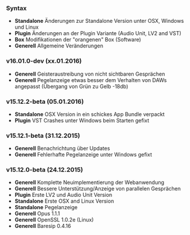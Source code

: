 ### Syntax

- **Standalone** Änderungen zur Standalone Version unter OSX, Windows und Linux
- **Plugin** Änderungen an der Plugin Variante (Audio Unit, LV2 and VST)
- **Box** Modifikationen der "orangenen" Box (Software)
- **Generell** Allgemeine Veränderungen


### v16.01.0-dev (xx.01.2016)

- **Generell** Geisteraustreibung von nicht sichtbaren Gesprächen
- **Generell** Pegelanzeige etwas besser dem Verhalten von DAWs angepasst (Übergang von Grün zu Gelb -18db)


### v15.12.2-beta (05.01.2016)

- **Standalone** OSX Version in ein schickes App Bundle verpackt
- **Plugin** VST Crashes unter Windows beim Starten gefixt


### v15.12.1-beta (31.12.2015)

- **Generell** Benachrichtung über Updates
- **Generell** Fehlerhafte Pegelanzeige unter Windows gefixt


### v15.12.0-beta (24.12.2015)

- **Generell** Komplette Neuimplementierung der Webanwendung
- **Generell** Bessere Unterstützung/Anzeige von parallelen Gesprächen
- **Plugin** Erste LV2 und Audio Unit Version
- **Standalone** Erste OSX and Linux Version
- **Standalone** Pegelanzeige
- **Generell** Opus 1.1.1
- **Generell** OpenSSL 1.0.2e (Linux)
- **Generell** Baresip 0.4.16
